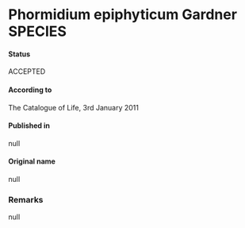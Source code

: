 Phormidium epiphyticum Gardner SPECIES
=======

#### Status
ACCEPTED

#### According to
The Catalogue of Life, 3rd January 2011

#### Published in
null

#### Original name
null

### Remarks
null